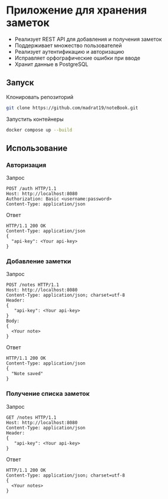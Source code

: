 # Приложение для хранения заметок 
* Реализует REST API для добавления и получения заметок
* Поддерживает множество пользователей
* Реализует аутентификацию и авторизацию
* Исправляет орфографические ошибки при вводе
* Хранит данные в PostgreSQL

## Запуск 
Клонировать репозиторий 
```bash
git clone https://github.com/madrat19/noteBook.git
```
Запустить контейнеры
```bash
docker compose up --build
```

## Использование
### Авторизация 

Запрос
```http
POST /auth HTTP/1.1
Host: http://localhost:8080
Authorization: Basic <username:password>
Content-Type: application/json
```

Ответ
```http
HTTP/1.1 200 OK
Content-Type: application/json
{
  "api-key": <Your api-key>
}
```

### Добавление заметки 

Запрос
``` http
POST /notes HTTP/1.1
Host: http://localhost:8080
Content-Type: application/json; charset=utf-8
Header:
{
   "api-key": <Your api-key>
}
Body:
{
  <Your note>
}
```

Ответ
```http
HTTP/1.1 200 OK
Content-Type: application/json
{
  "Note saved"
}
```

### Получение списка заметок
Запрос
``` http
GET /notes HTTP/1.1
Host: http://localhost:8080
Content-Type: application/json
Header:
{
   "api-key": <Your api-key>
}
```

Ответ
```http
HTTP/1.1 200 OK
Content-Type: application/json; charset=utf-8
{
  <Your notes>
}


